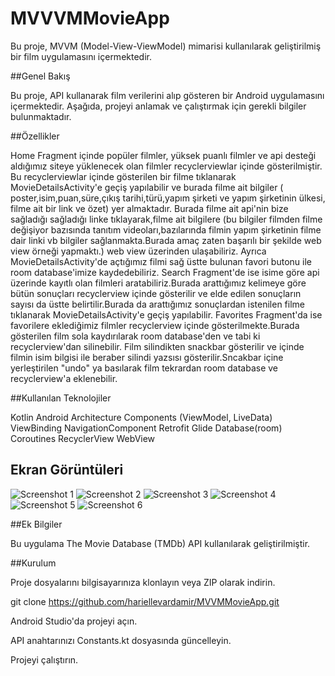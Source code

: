 # MVVVMMovieApp
 Bu proje, MVVM (Model-View-ViewModel) mimarisi kullanılarak geliştirilmiş bir film uygulamasını içermektedir.


##Genel Bakış

Bu proje, API kullanarak film verilerini alıp gösteren bir Android uygulamasını içermektedir. Aşağıda, projeyi anlamak ve çalıştırmak için gerekli bilgiler bulunmaktadır.


##Özellikler

Home Fragment içinde popüler filmler, yüksek puanlı filmler ve api desteği aldığımız siteye yüklenecek olan filmler recyclerviewlar içinde gösterilmiştir.
Bu recyclerviewlar içinde gösterilen bir filme tıklanarak MovieDetailsActivity'e geçiş yapılabilir ve burada filme ait bilgiler ( poster,isim,puan,süre,çıkış tarihi,türü,yapım şirketi ve yapım şirketinin ülkesi, filme ait bir link ve özet) yer almaktadır.
Burada filme ait api'nin bize sağladığı  sağladığı linke tıklayarak,filme ait bilgilere (bu bilgiler filmden filme değişiyor bazısında tanıtım videoları,bazılarında filmin yapım  şirketinin filme dair linki vb bilgiler sağlanmakta.Burada amaç zaten başarılı bir şekilde web view örneği yapmaktı.) web view üzerinden ulaşabiliriz.
Ayrıca MovieDetailsActivity'de açtığımız filmi sağ üstte bulunan favori butonu ile room database'imize kaydedebiliriz.
Search Fragment'de ise isime göre api üzerinde kayıtlı olan filmleri aratabiliriz.Burada arattığımız kelimeye göre bütün sonuçları recyclerview içinde gösterilir ve elde edilen sonuçların sayısı da üstte belirtilir.Burada da arattığımız sonuçlardan istenilen filme tıklanarak MovieDetailsActivity'e geçiş yapılabilir.
Favorites Fragment'da ise favorilere eklediğimiz filmler recyclerview içinde gösterilmekte.Burada gösterilen film sola kaydırılarak room database'den ve tabi ki recyclerview'dan silinebilir.
Film silindikten snackbar gösterilir ve içinde filmin isim bilgisi ile beraber silindi yazsısı gösterilir.Sncakbar içine yerleştirilen "undo" ya basılarak film tekrardan room database ve recyclerview'a eklenebilir.


##Kullanılan Teknolojiler

Kotlin
Android Architecture Components (ViewModel, LiveData)
ViewBinding
NavigationComponent
Retrofit
Glide
Database(room)
Coroutines
RecyclerView
WebView


## Ekran Görüntüleri

![Screenshot 1](MVVMMovieApp/app/src/main/java/com/example/mvvmmovieapp/util/screenshots/home_fragment.jpg)
![Screenshot 2](app/src/main/java/com/example/mvvmfoodapp/util/screenshots/favorite_fragment.jpg)
![Screenshot 3](app/src/main/java/com/example/mvvmfoodapp/util/screenshots/categories_fragment.jpg)
![Screenshot 4](app/src/main/java/com/example/mvvmfoodapp/util/screenshots/search_fragment.jpg)
![Screenshot 5](app/src/main/java/com/example/mvvmfoodapp/util/screenshots/bottom_sheet_fragment.jpg)
![Screenshot 6](app/src/main/java/com/example/mvvmfoodapp/util/screenshots/meal_activity.jpg)


##Ek Bilgiler

Bu uygulama The Movie Database (TMDb) API kullanılarak geliştirilmiştir.


##Kurulum

Proje dosyalarını bilgisayarınıza klonlayın veya ZIP olarak indirin.

git clone https://github.com/hariellevardamir/MVVMMovieApp.git

Android Studio'da projeyi açın.

API anahtarınızı Constants.kt dosyasında güncelleyin.

Projeyi çalıştırın.
